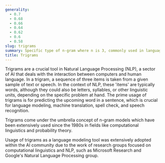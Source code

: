 ```yaml
---
generality:
  - 0.7
  - 0.68
  - 0.66
  - 0.64
  - 0.62
  - 0.6
  - 0.58
slug: trigrams
summary: Specific type of n-gram where n is 3, commonly used in language modeling and predicting the next item in NLP.
title: Trigrams
---
```


Trigrams are a crucial tool in Natural Language Processing (NLP), a sector of AI that deals with the interaction between computers and human language. In a trigram, a sequence of three items is taken from a given sample of text or speech. In the context of NLP, these 'items' are typically words, although they could also be letters, syllables, or other linguistic units, depending on the specific problem at hand. The prime usage of trigrams is for predicting the upcoming word in a sentence, which is crucial for language modeling, machine translation, spell check, and speech recognition.

Trigrams come under the umbrella concept of n-gram models which have been extensively used since the 1980s in fields like computational linguistics and probability theory.

Usage of trigrams as a language modeling tool was extensively adopted within the AI community due to the work of research groups focused on computational linguistics and NLP, such as Microsoft Research and Google's Natural Language Processing group.

